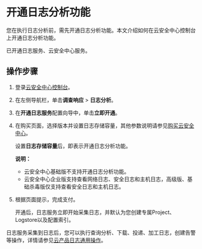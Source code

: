 # 开通日志分析功能

您在执行日志分析前，需先开通日志分析功能。本文介绍如何在云安全中心控制台上开通日志分析功能。

已开通日志服务、云安全中心服务。

## 操作步骤

1.  登录[云安全中心控制台](https://yundun.console.aliyun.com/?p=sas)。

2.  在左侧导航栏，单击**调查响应** \> **日志分析**。

3.  在**开通日志服务**配置向导中，单击**立即开通**。

4.  在购买页面，选择版本并设置日志存储容量，其他参数说明请参见[购买云安全中心](/intl.zh-CN/产品定价/购买云安全中心.md)。

    设置**日志存储容量**后，即表示开通日志分析功能。

    **说明：**

    -   云安全中心基础版不支持开通日志分析功能。
    -   云安全中心企业版支持查看网络日志、安全日志和主机日志，高级版、基础杀毒版仅支持查看安全日志和主机日志。
5.  根据页面提示，完成支付。

    开通后，日志服务立即开始采集日志，并默认为您创建专属Project、Logstore以及配置索引。


日志服务采集到日志后，您可以执行查询分析、下载、投递、加工日志，创建告警等操作，详情请参见[云产品日志通用操作]()。

